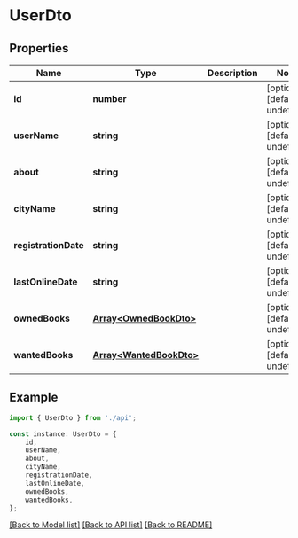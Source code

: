 # UserDto


## Properties

Name | Type | Description | Notes
------------ | ------------- | ------------- | -------------
**id** | **number** |  | [optional] [default to undefined]
**userName** | **string** |  | [optional] [default to undefined]
**about** | **string** |  | [optional] [default to undefined]
**cityName** | **string** |  | [optional] [default to undefined]
**registrationDate** | **string** |  | [optional] [default to undefined]
**lastOnlineDate** | **string** |  | [optional] [default to undefined]
**ownedBooks** | [**Array&lt;OwnedBookDto&gt;**](OwnedBookDto.md) |  | [optional] [default to undefined]
**wantedBooks** | [**Array&lt;WantedBookDto&gt;**](WantedBookDto.md) |  | [optional] [default to undefined]

## Example

```typescript
import { UserDto } from './api';

const instance: UserDto = {
    id,
    userName,
    about,
    cityName,
    registrationDate,
    lastOnlineDate,
    ownedBooks,
    wantedBooks,
};
```

[[Back to Model list]](../README.md#documentation-for-models) [[Back to API list]](../README.md#documentation-for-api-endpoints) [[Back to README]](../README.md)
